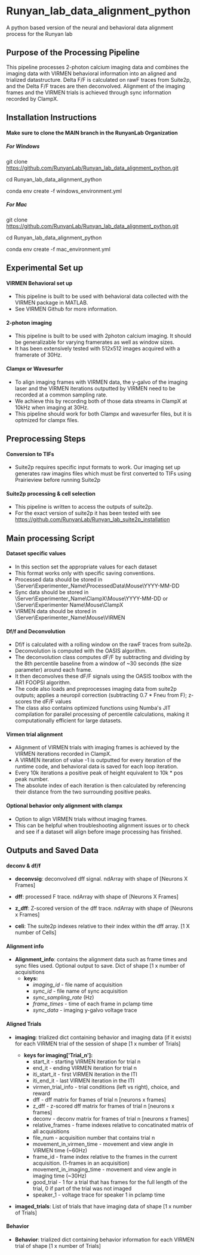 # **Runyan_lab_data_alignment_python**
A python based version of the neural and behavioral data alignment process for the Runyan lab

## **Purpose of the Processing Pipeline**
This pipeline processes 2-photon calcium imaging data and combines the imaging data with VIRMEN behavioral information into an aligned and trialized datastructure. 
Delta F/F is calculated on rawF traces from Suite2p, and the Delta F/F traces are then deconvolved. 
Alignment of the imaging frames and the VIRMEN trials is achieved through sync information recorded by ClampX. 

## **Installation Instructions**
#### Make sure to clone the MAIN branch in the RunyanLab Organization
##### For Windows
git clone https://github.com/RunyanLab/Runyan_lab_data_alignment_python.git

cd Runyan_lab_data_alignment_python

conda env create -f windows_environment.yml

##### For Mac
git clone https://github.com/RunyanLab/Runyan_lab_data_alignment_python.git

cd Runyan_lab_data_alignment_python

conda env create -f mac_environment.yml

## **Experimental Set up**
#### VIRMEN Behavioral set up 
- This pipeline is built to be used with behavioral data collected with the VIRMEN package in MATLAB. 
- See VIRMEN Github for more information. 

#### 2-photon imaging
- This pipeline is built to be used with 2photon calcium imaging. It should be generalizable for varying framerates as well as window sizes.
- It has been extensively tested with 512x512 images acquired with a framerate of 30Hz. 

#### Clampx or Wavesurfer
- To align imaging frames with VIRMEN data, the y-galvo of the imaging laser and the VIRMEN iterations outputted by VIRMEN need to be recorded at a common sampling rate. 
- We achieve this by recording both of those data streams in ClampX at 10kHz when imaging at 30Hz. 
- This pipeline should work for both Clampx and wavesurfer files, but it is optmized for clampx files. 


## **Preprocessing Steps**
#### Conversion to TIFs
- Suite2p requires specific input formats to work. Our imaging set up generates raw imagins files which must be first converted to TIFs using Prairieview before running Suite2p


#### Suite2p processing & cell selection 
- This pipeline is written to access the outputs of suite2p. 
- For the exact version of suite2p it has been tested with see https://github.com/RunyanLab/Runyan_lab_suite2p_installation



## **Main processing Script**
#### Dataset specific values
- In this section set the appropriate values for each dataset
- This format works only with specific saving conventions. 
- Processed data should be stored in \\Server\Experimenter_Name\ProcessedData\Mouse\YYYY-MM-DD
- Sync data should be stored in \\Server\Experimenter_Name\ClampX\Mouse\YYYY-MM-DD or \\Server\Experimenter Name\Mouse\ClampX
- VIRMEN data should be stored in \\Server\Experimenter_Name\Mouse\VIRMEN


#### Df/f and Deconvolution
- Df/f is calculated with a rolling window on the rawF traces from suite2p. 
- Deconvolution is computed with the OASIS algorithm.
- The deconvolution class computes dF/F by subtracting and dividing by the 8th percentile baseline from a window of ~30 seconds (the size parameter) around each frame.
- It then deconvolves these dF/F signals using the OASIS toolbox with the AR1 FOOPSI algorithm.
- The code also loads and preprocesses imaging data from suite2p outputs; applies a neuropil correction (subtracting 0.7 * Fneu from F); z-scores the dF/F values
- The class also contains optimized functions using Numba's JIT compilation for parallel processing of percentile calculations, making it computationally efficient for large datasets.

#### Virmen trial alignment
- Alignment of VIRMEN trials with imaging frames is achieved by the VIRMEN iterations recorded in ClampX. 
- A VIRMEN iteration of value -1 is outputted for every iteration of the runtime code, and behavioral data is saved for each loop iteration. 
- Every 10k iterations a positive peak of height equivalent to 10k * pos peak number. 
- The absolute index of each iteration is then calculated by referencing their distance from the two surrounding positive peaks. 

#### Optional behavior only alignment with clampx
- Option to align VIRMEN trials without imaging frames.
- This can be helpful when troubleshooting alignment issues or to check and see if a dataset will align before image processing has finished. 


## **Outputs and Saved Data**
#### deconv & df/f
- **deconvsig**: deconvolved dff signal. ndArray with shape of [Neurons X Frames]
  
- **dff**: processed F trace. ndArray with shape of [Neurons X Frames]
  
- **z_dff**: Z-scored version of the dff trace. ndArray with shape of [Neurons x Frames]
  
- **celi**: The suite2p indexes relative to their index within the dff array. [1 X number of Cells]  

#### Alignment info
- **Alignment_info**: contains the alignment data such as frame times and sync files used. Optional output to save. Dict of shape [1 x number of acquisitions
  - **keys:**
    -  _imaging_id_ - file name of acquisition
    -  _sync_id_ - file name of sync acquisition
    -  _sync_sampling_rate_ (Hz)
    -  _frame_times_ - time of each frame in pclamp time
    -  _sync_data_ - imaging y-galvo voltage trace  

#### Aligned Trials
- **imaging**: trialized dict containing behavior and imaging data (if it exists) for each VIRMEN trial of the session of shape [1 x number of Trials]
  - **keys for imaging['Trial_n']:**
    -   start_it - starting VIRMEN iteration for trial n
    -   end_it - ending VIRMEN iteration for trial n
    -   iti_start_it - first VIRMEN iteration in the ITI
    -   iti_end_it - last VIRMEN iteration in the ITI
    -   virmen_trial_info - trial conditions (left vs right), choice, and reward
    -   dff - dff matrix for frames of trial n [neurons x frames]
    -   z_dff - z-scored dff matrix for frames of trial n [neurons x frames]
    -   deconv - deconv matrix for frames of trial n [neurons x frames]
    -   relative_frames - frame indexes relative to concatinated matrix of all acquisitions
    -   file_num - acquisition number that contains trial n
    -   movement_in_virmen_time - movement and view angle in VIRMEN time (~60Hz)
    -   frame_id - frame index relative to the frames in the current acquisition. (1-frames in an acquisition)
    -   movement_in_imaging_time - movement and view angle in imaging time (~30Hz)
    -   good_trial - 1 for a trial that has frames for the full length of the trial, 0 if part of the trial was not imaged
    -   speaker_1 - voltage trace for speaker 1 in pclamp time

- **imaged_trials**: List of trials that have imaging data of shape [1 x number of Trials]

#### Behavior 
- **Behavior**: trialized dict containing behavior information for each VIRMEN trial of shape [1 x number of Trials]
    
     





